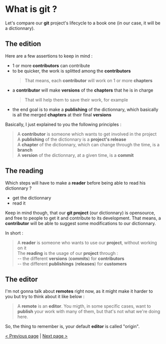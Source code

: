 
# What is git ?

Let's compare our **git** project's lifecycle to a book one (in our case, it will be a dictionnary).

## The __edition__

Here are a few assertions to keep in mind :
- 1 or more __contributors__ can contribute
- to be quicker, the work is splitted among the __contributors__
  > That means, each __contributor__ will work on 1 or more __chapters__
- a __contributor__ will make __versions__ of the __chapters__ that he is in charge
  > That will help them to save their work, for example
- the end goal is to make a __publishing__ of the dictionnary, which basically is all the merged __chapters__ at their final __versions__ 

Basically, I just explained to you the following principles :
> A __contributor__ is someone which wants to get involved in the project   
> A __publishing__ of the dictionnary is a **project's release**    
> A __chapter__ of the dictionnary, which can change through the time, is a **branch**    
> A __version__ of the dictionnary, at a given time, is a **commit**    

## The __reading__

Which steps will have to make a __reader__ before being able to read his dictionnary ?
- get the dictionnary
- read it

Keep in mind though, that our **git project** (our dictionnary) is opensource, and free to people to get it and contribute to its development.
That means, a __contributor__ will be able to suggest some modifications to our dictionnary.

In short :
> A __reader__ is someone who wants to use our **project**, without working on it    
> The __reading__ is the usage of our **project** through :    
> -- the different __versions__ (**commits**) for __contributors__    
> -- the different __publishings__ (**releases**) for __customers__    

## The __editor__

I'm not gonna talk about **remotes** right now, as it might make it harder to you but try to think about it like below :
> A **remote** is an __editor__. You migth, in some specific cases, want to __publish__ your work with many of them, but that's not what we're doing here.

So, the thing to remember is, your default __editor__ is called "origin".

[< Previous page](/README.md) | [Next page >](/doc/2-commands.md) 
